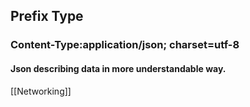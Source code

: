 ## Prefix Type
### Content-Type:application/json; charset=utf-8
#### Json describing data in more understandable way.
[[Networking]]
